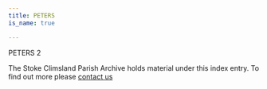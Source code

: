 ```yaml
---
title: PETERS
is_name: true

---
```


PETERS 2


The Stoke Climsland Parish Archive holds material under this index entry. To find out more please [contact us](/contact/)
